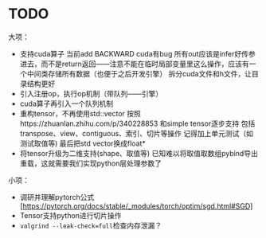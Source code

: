 # TODO

大项：

- 支持cuda算子
    当前add BACKWARD cuda有bug
    所有out应该是infer好传参进去，而不是return返回——注意不能在临时局部变量里这么操作，应该有一个中间类存储所有数据（也便于之后开发引擎）
    拆分cuda文件和h文件，让目录结构更好
- 引入注册op，执行op机制（带队列——引擎）
- cuda算子再引入一个队列机制
- 重构tensor，不再使用std::vector
    按照https://zhuanlan.zhihu.com/p/340228853 和simple tensor逐步支持
    包括transpose、view、contiguous、索引、切片等操作
    记得加上单元测试（如测试取值等)
    最后把std vector换成float*
- 将tensor升级为二维支持(shape、取值等)
    已知难以将取值取数组pybind导出重载，这就需要我们实现python层处理参数了

小项：

- 调研并理解pytorch公式 [https://pytorch.org/docs/stable/_modules/torch/optim/sgd.html#SGD]
- Tensor支持python进行切片操作
- `valgrind --leak-check=full`检查内存泄漏？